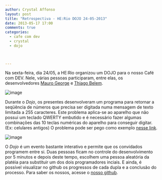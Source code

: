 ```yaml
---
author: Crystal Affonso
layout: post
title: "Retrospectiva - HE:Rio DOJO 24-05-2013"
date: 2013-05-17 17:00
comments: true
categories:
  - cafe com dev
  - crystal
  - dojo
 

  
---
```


Na sexta-feira, dia 24/05, a HE:Rio organizou um DOJO para o nosso Café com DEV. Nele, várias pessoas participaram, entre elas, os desenvolvedores [Mauro George](https://twitter.com/maurogeorge) e [Thiago Belem](https://twitter.com/TiuTalk).

<!--more-->

![image](/images/dojo24.jpg)

Durante o _Dojo_, os presentes desenvolveram um programa para retornar a seqüência de números que precisa ser digitada numa mensagem de texto limitada a 255 caracteres. Este problema aplica-se ao aparelho que não possui um teclado QWERTY embutido e é necessário fazer algumas combinações das 10 teclas numéricas do aparelho para conseguir digitar. (Ex: celulares antigos) O problema pode ser pego como exemplo [nesse link](http://dojopuzzles.com/problemas/exibe/escrevendo-no-celular/).

![image](/images/maurog.jpg)

O _Dojo_ é um evento bastante interativo e permite que os convidados programem entre si. Duas pessoas ficam no controle do desenvolvimento por 5 minutos e depois deste tempo, escolhem uma pessoa aleatória da platéia para substituir um dos dois programadores inciais. E ainda, é possível visualizar no github os progressos de cada dupla e a conclusão do processo. Para saber os nossos, acesse o [nosso github](https://github.com/dojorio/dojo-centro/tree/master/2013/20130524%20-%20sms%20-%20ruby).